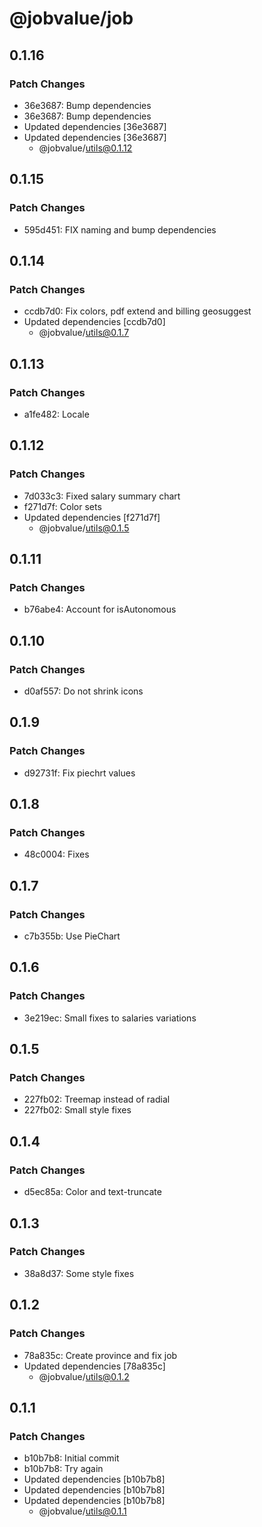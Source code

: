 # @jobvalue/job

## 0.1.16

### Patch Changes

- 36e3687: Bump dependencies
- 36e3687: Bump dependencies
- Updated dependencies [36e3687]
- Updated dependencies [36e3687]
  - @jobvalue/utils@0.1.12

## 0.1.15

### Patch Changes

- 595d451: FIX naming and bump dependencies

## 0.1.14

### Patch Changes

- ccdb7d0: Fix colors, pdf extend and billing geosuggest
- Updated dependencies [ccdb7d0]
  - @jobvalue/utils@0.1.7

## 0.1.13

### Patch Changes

- a1fe482: Locale

## 0.1.12

### Patch Changes

- 7d033c3: Fixed salary summary chart
- f271d7f: Color sets
- Updated dependencies [f271d7f]
  - @jobvalue/utils@0.1.5

## 0.1.11

### Patch Changes

- b76abe4: Account for isAutonomous

## 0.1.10

### Patch Changes

- d0af557: Do not shrink icons

## 0.1.9

### Patch Changes

- d92731f: Fix piechrt values

## 0.1.8

### Patch Changes

- 48c0004: Fixes

## 0.1.7

### Patch Changes

- c7b355b: Use PieChart

## 0.1.6

### Patch Changes

- 3e219ec: Small fixes to salaries variations

## 0.1.5

### Patch Changes

- 227fb02: Treemap instead of radial
- 227fb02: Small style fixes

## 0.1.4

### Patch Changes

- d5ec85a: Color and text-truncate

## 0.1.3

### Patch Changes

- 38a8d37: Some style fixes

## 0.1.2

### Patch Changes

- 78a835c: Create province and fix job
- Updated dependencies [78a835c]
  - @jobvalue/utils@0.1.2

## 0.1.1

### Patch Changes

- b10b7b8: Initial commit
- b10b7b8: Try again
- Updated dependencies [b10b7b8]
- Updated dependencies [b10b7b8]
- Updated dependencies [b10b7b8]
  - @jobvalue/utils@0.1.1
